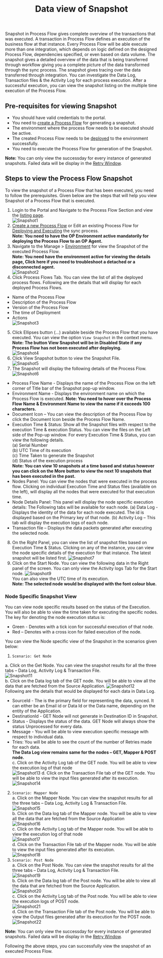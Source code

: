 ﻿---
title: "Data view of Snapshot"
toc: true
tag: developers
category: "Processflow"
menus: 
    quickstartprocessflow:
        title: "Data view of Snapshot"
        weight: 8
        icon: fa fa-file-word-o
        identifier: snapshotprocessflow
---
Snapshot in Process Flow gives complete overview of the transactions that was executed. A transaction in Process Flow defines an execution of the business flow at that instance. Every Process Flow will be able execute more than one integration, which depends on logic defined on the designed Process Flow, dependencies specified, or even based on data volume.
The snapshot gives a detailed overview of the data that is being transferred through workflow giving you a complete picture of the data transformed through the sync process. The snapshot gives tracing over the data transferred through integration. You can investigate the Data Log, Transaction files & the Activity Log for each process execution.
After a successful execution, you can view the snapshot listing on the multiple time execution of the Process Flow.

## Pre-requisites for viewing Snapshot
* You should have valid credentials to the portal.
* You need to [create a Process Flow](/processflow/creating-processflow/) for generating a snapshot. 
* The environment where the process flow needs to be executed should be active.
* The created Process Flow needs to be [deployed](/processflow/deploying-and-executing-processfloww/) to the environment successfully.  
* You need to execute the Process Flow for generation of the Snapshot.

 **Note:** You can only view the successday for every instance of generated snapshots. Failed data will be display in the [Retry Window](/processflow/retry-processflow/). 

## Steps to view the Process Flow Snapshot
To view the snapshot of a Process Flow that has been executed, you need to follow the 
prerequisites. Given below are the steps that will help you view Snapshot of a Process Flow that is executed.

1.	Login to the Portal and Navigate to the Process Flow Section and view the [listing page](/processflow/processflow-listing-page/).   
![Snapshot1](../../staticfiles/processflow/media/snapshot1.png)  
2.	[Create a new Process Flow](/processflow/creating-processflow/) or Edit an existing Process Flow for [Deploying and Executing](/processflow/deploying-and-executing-processfloww/) the sync process.  
**Note: You need to have the OP Environment active mandatorily for deploying the Process Flow to an OP Agent.**   
3.	Navigate to the Manage > [Environment]() for view the Snapshot of the executed Process Flow.   
**Note: You need have the environment active for viewing the details page, Click here if you need to troubleshoot a detached or a disconnected agent.**  
![Snapshot2](../../staticfiles/processflow/media/snapshot2.png)  
4.	Click Process Flows Tab. You can view the list of all the deployed process flows. Following are the details that will display for each deployed Process Flows.
* Name of the Process Flow 
* Description of the Process Flow 
* Version of the Process Flow
* The time of Deployment
* Actions   
![Snapshot3](../../staticfiles/processflow/media/snapshot3.png)  
5.	Click Ellipses button (…) available beside the Process Flow that you have executed. You can view the option `View Snapshot` in the context menu.  
**Note: The button View Snapshot will be in Disabled State if any Process Flow has not been executed after deploying.**  
![Snapshot4](../../staticfiles/processflow/media/snapshot4.png)  
6.	Click View Snapshot button to view the Snapshot File.    
![Snapshot5](../../staticfiles/processflow/media/snapshot5.png)  
7.	The Snapshot will display the following details of the Process Flow.  
![Snapshot6](../../staticfiles/processflow/media/snapshot6.png)  
* Process Flow Name - Displays the name of the Process Flow on the left corner of Title bar of the Snapshot pop-up window. 
* Environment Name - Displays the environment name on which the Process Flow is executed.
**Note: You need to hover over the Process Flow Name & Environment Name to view the name if it exceeds 100 characters.**
* Document Icon – You can view the description of the Process Flow by click the Document Icon beside the Process Flow Name.   
* Execution Time & Status: Show all the Snapshot files with respect to the execution Time & execution Status. You can view the files on the Left side of the Pop-up window. For every Execution Time & Status,  you can view the following details.    
(a) Serial Number   
(b) UTC Time of its execution   
(c) Time Taken to generate the Snapshot  
(d) Status of the execution process    
**Note: You can view 10 snapshots at a time based and status however you can click on the More button to view the 
next 10 snapshots that has been executed in the past.**
* Nodes Panel: You can view the nodes that were executed in the process flow. Clicking on individual Execution Time and Status files (available on the left), will display all the nodes that were executed for that execution time. 
* Node Details Panel: This panel will display the node specific execution details: The Following tabs will be available for each node.
(a) Data Log - Displays the identity of the data for each node executed. The id is displayed based on the Primary key of that node. 
(b) Activity Log – This tab will display the execution logs of each node.  
* Transaction file – Displays the data packets generated after executing the selected node.  
8.	On the Right Panel, you can view the list of snapshot files based on Execution Time & Status. Clicking on any of the instance, you can view the node specific details of the execution for that instance.
The latest snapshot will be listed first.
![Snapshot7](../../staticfiles/processflow/media/snapshot7.png)   
9.	Click on the Start Node. You can view the following data in the Right panel of the screen. You can only view the Activity logs Tab for the Start node. 
![Snapshot9](../../staticfiles/processflow/media/snapshot9.png)  
You can also view the UTC time of its execution.  
 **Note: The selected node would be displayed with the font colour blue.**

### Node Specific Snapshot View
You can view node specific results based on the status of the Execution. You will also be able to view the time taken for executing the specific nodes.
The key for denoting the node execution status is:
* Green - Denotes with a tick icon for successful execution of that node.
* Red – Denotes with a cross icon for failed execution of the node.
 
You can view the Node specific view of the Snapshot in the scenarios given below:
1. `Scenario: Get Node`    

a. Click on the Get Node. You can view the snapshot results for all the three tabs – Data Log, Activity Log & Transaction File.  
![Snapshot11](../../staticfiles/processflow/media/snapshot10.png)  
b.	Click on the Data log tab of the GET node. You will be able to view all the data that are fetched from the Source Application. 
![Snapshot12](../../staticfiles/processflow/media/snapshot11.png)  
Following are the details that would be displayed for each data in Data Log.  
* SourceId - The is the primary field for representing the data, synced. It can either be an Email id or Data Id or the Data name, depending on the entity of the Application.
* DestinationId - GET Node will not generate in Destination ID in Snapshot. 
* Status - Displays the status of the data. GET Node will always show the status Unprocessed for every data.
* Message - You will be able to view execution specific message with respect to individual data.
* Tries: You will be able to see the count of the number of Retries made for each data.   
**The Data Log view remains same for the nodes – GET, Mapper & POST node.**      
c.	Click on the Activity Log tab of the GET node. You will be able to view the execution log of that node  
![Snapshot13](../../staticfiles/processflow/media/snapshot13.png)
d.	Click on the Transaction File tab of the GET node. You will be able to view the input files generated after its execution. 
![Snapshot14](../../staticfiles/processflow/media/snapshot14.png)      
2.	`Scenario: Mapper Node`   
a.	Click on the Mapper Node. You can view the snapshot results for all the three tabs – Data Log, Activity Log & Transaction File.     
![Snapshot15](../../staticfiles/processflow/media/snapshot15.png)  
b.	Click on the Data log tab of the Mapper node. You will be able to view all the data that are fetched from the Source Application    
![Snapshot16](../../staticfiles/processflow/media/snapshot16.png)  
c.	Click on the Activity Log tab of the Mapper node. You will be able to view the execution log of that node    
![Snapshot17](../../staticfiles/processflow/media/snapshot17.png)  
d.	Click on the Transaction File tab of the Mapper node. You will be able to view the input files generated after its execution.      
![Snapshot18](../../staticfiles/processflow/media/snapshot18.png)   
3.	`Scenario: Post Node`  
a.	Click on the Post Node. You can view the snapshot results for all the three tabs – Data Log, Activity Log & Transaction File.  
![Snapshot19](../../staticfiles/processflow/media/snapshot19.png)  
b.	Click on the Data log tab of the Post node. You will be able to view all the data that are fetched from the Source Application.  
![Snapshot20](../../staticfiles/processflow/media/snapshot20.png)  
c.	Click on the Activity Log tab of the Post node. You will be able to view the execution logs of POST node.  
![Snapshot21](../../staticfiles/processflow/media/snapshot21.png)    
d.	Click on the Transaction File tab of the Post node. You will be able to view the Output files generated after its execution for the POST node.  
 ![Snapshot22](../../staticfiles/processflow/media/snapshot22.png)    

 **Note:** You can only view the successday for every instance of generated snapshots. Failed data will be display in the [Retry Window](/processflow/retry-processflow/). 

Following the above steps, you can successfully view the snapshot of an executed Process Flow.

